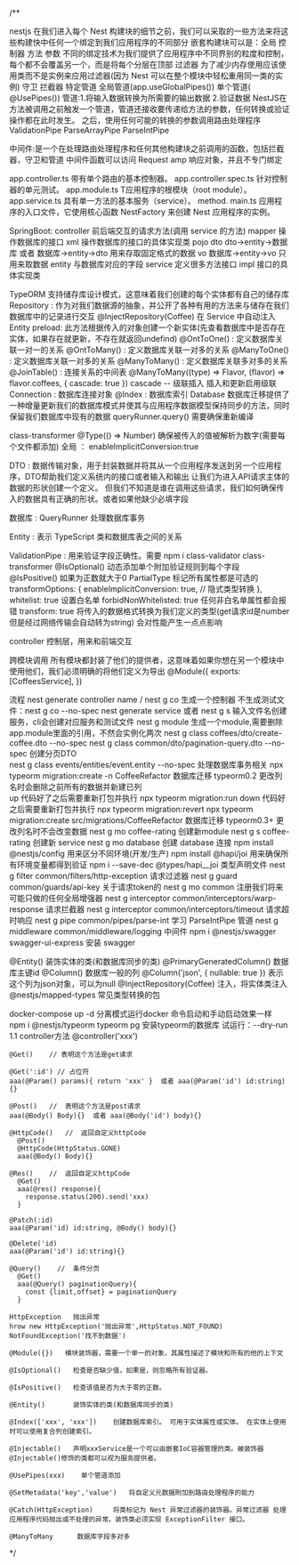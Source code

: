 /**

nestjs
  在我们进入每个 Nest 构建块的细节之前，我们可以采取的一些方法来将这些构建快中任何一个绑定到我们应用程序的不同部分
  嵌套构建块可以是：全局 控制器 方法 参数
  不同的绑定技术为我们提供了应用程序中不同界别的粒度和控制，每个都不会覆盖另一个，而是将每个分层在顶部
  过滤器  为了减少内存使用应该使用类而不是实例来应用过滤器(因为 Nest 可以在整个模块中轻松重用同一类的实例)
  守卫
  拦截器
  特定管道    全局管道(app.useGlobalPipes())  单个管道( @UsePipes())
    管道:1.将输入数据转换为所需要的输出数据  2.验证数据 
        NestJS在方法被调用之前触发一个管道，管道还接收要传递给方法的参数，任何转换或验证操作都在此时发生。
        之后，使用任何可能的转换的参数调用路由处理程序
        ValidationPipe    ParseArrayPipe    ParseIntPipe

中间件:是一个在处理路由处理程序和任何其他构建块之前调用的函数，包括拦截器，守卫和管道
  中间件函数可以访问 Request amp 响应对象，并且不专门绑定

app.controller.ts	带有单个路由的基本控制器。
app.controller.spec.ts	针对控制器的单元测试。
app.module.ts	T应用程序的根模块（root module）。
app.service.ts	具有单一方法的基本服务（service）。 method.
main.ts	应用程序的入口文件，它使用核心函数 NestFactory 来创建 Nest 应用程序的实例。

SpringBoot:
  controller   前后端交互的请求方法(调用 service 的方法)
  mapper       操作数据库的接口
    xml        操作数据库的接口的具体实现类
  pojo
    dto        dto->entity->数据库  或者 数据库->entity->dto  用来存取固定格式的数据
    vo         数据库->entity->vo    只用来取数据
    entity     与数据库对应的字段
  service      定义很多方法接口
    impl       接口的具体实现类

TypeORM  支持储存库设计模式，这意味着我们创建的每个实体都有自己的储存库 
  Repository : 作为对我们数据源的抽象，并公开了各种有用的方法来与储存在我们数据库中的记录进行交互 
    @InjectRepository(Coffee)   在 Service 中自动注入 Entity
  preload:    此方法根据传入的对象创建一个新实体(先查看数据库中是否存在实体，如果存在就更新，不存在就返回undefind)
  @OntToOne()    :  定义数据库关联一对一的关系
  @OntToMany()   :  定义数据库关联一对多的关系
  @ManyToOne()   :  定义数据库关联一对多的关系
  @ManyToMany()  :  定义数据库关联多对多的关系
  @JoinTable()   :  连接关系的中间表
  @ManyToMany((type) => Flavor, (flavor) => flavor.coffees, { cascade: true })        cascade -- 级联插入  插入和更新启用级联 
  Connection     :  数据库连接对象
  @Index         :  数据库索引
  Database 数据库迁移提供了一种增量更新我们的数据库模式并使其与应用程序数据模型保持同步的方法，同时保留我们数据库中现有的数据
  queryRunner.query()   需要确保重新编译

class-transformer
  @Type(() => Number)   确保被传入的值被解析为数字(需要每个文件都添加)  全局 ： enableImplicitConversion:true
  

DTO : 数据传输对象，用于封装数据并将其从一个应用程序发送到另一个应用程序，DTO帮助我们定义系统内的接口或者输入和输出
      让我们为进入API请求主体的数据的形状创建一个定义。
      但我们不知道是谁在调用这些请求，我们如何确保传入的数据具有正确的形状。或者如果他缺少必填字段

数据库 :
  QueryRunner    处理数据库事务

Entity : 表示 TypeScript 类和数据库表之间的关系

ValidationPipe : 用来验证字段正确性。需要 npm i class-validator class-transformer
  @IsOptional()  动态添加单个附加验证规则到每个字段
  @IsPositive()  如果为正数就大于0
  PartialType  标记所有属性都是可选的 
  transformOptions: {
    enableImplicitConversion: true,   // 隐式类型转换
  },
  whitelist: true               设置白名单
  forbidNonWhitelisted: true    任何非白名单属性都会报错
  transform: true               将传入的数据格式转换为我们定义的类型(get请求id是number但是经过网络传输会自动转为string)   会对性能产生一点点影响

controller 
  控制层，用来和前端交互

跨模块调用
  所有模块都封装了他们的提供者，这意味着如果你想在另一个模块中使用他们，我们必须明确的将他们定义为导出
  @Module({
    exports: [CoffeesService],
  })

流程
  nest generate controller name  / nest g co  生成一个控制器      不生成测试文件：nest g co --no-spec
  nest generate service 或者 nest g s         输入文件名创建服务，cli会创建对应服务和测试文件
  nest g module     生成一个module,需要删除app.module里面的引用，不然会实例化两次
  nest g class coffees/dto/create-coffee.dto --no-spec
  nest g class common/dto/pagination-query.dto --no-spec    创建分页DTO  
  nest g class events/entities/event.entity --no-spec       处理数据库事务相关
  npx typeorm migration:create -n CoffeeRefactor            数据库迁移  typeorm0.2        更改列名时会删除之前所有的数据并新建已列  
    up 代码好了之后需要重新打包并执行  npx typeorm migration:run 
    down 代码好之后需要重新打包并执行  npx typeorm migration:revert
  npx typeorm migration:create src/migrations/CoffeeRefactor    数据库迁移  typeorm0.3+   更改列名时不会改变数据
  nest g mo coffee-rating     创建新module
  nest g s coffee-rating      创建新 service
  nest g mo database          创建 database 连接
  npm install @nestjs/config    用来区分不同环境(开发/生产)
  npm install @hapi/joi       用来确保所有环境变量都得到验证
  npm i --save-dec @types/hapi__joi   类型声明文件
  nest g filter common/filters/http-exception   请求过滤器
  nest g guard common/guards/api-key            关于请求token的
  nest g mo common            注册我们将来可能只做的任何全局增强器
  nest g interceptor common/interceptors/warp-response      请求拦截器
  nest g interceptor common/interceptors/timeout            请求超时响应
  nest g pipe common/pipes/parse-int                  学习 ParseIntPipe 管道
  nest g middleware common/middleware/logging         中间件
  npm i @nestjs/swagger swagger-ui-express            安装 swagger


  @Entity()   装饰实体的类(和数据库同步的类)
  @PrimaryGeneratedColumn()       数据库主键id
  @Column()             数据库一般的列
  @Column('json', { nullable: true })         表示这个列为json对象，可以为null
  @InjectRepository(Coffee)                   注入，将实体类注入
  @nestjs/mapped-types    常见类型转换的包    
    

  docker-compose up -d        分离模式运行docker    命令启动和手动启动效果一样
  npm i @nestjs/typeorm typeorm pg    安装typeorm的数据库
  试运行：--dry-run
  1.1 controller方法
    @controller('xxx')

    @Get()    // 表明这个方法是get请求

    @Get(':id') // 占位符
    aaa(@Param() params){ return 'xxx' }  或者 aaa(@Param('id') id:string){}

    @Post()   //  表明这个方法是post请求
    aaa(@Body() Body){}  或者 aaa(@Body('id') body){}

    @HttpCode()   //  返回自定义httpCode
      @Post()
      @HttpCode(HttpStatus.GONE)
      aaa(@Body() Body){}

    @Res()    //  返回自定义httpCode
      @Get()
      aaa(@res() response){
        response.status(200).send('xxx)
      }

    @Patch(:id)
    aaa(@Param('id) id:string, @Body() body){}

    @Delete('id)
    aaa(@Param('id') id:string){}

    @Query()    //  条件分页
      @Get()
      aaa(@Query() paginationQuery){
        const {limit,offset} = paginationQuery
      }

    HttpException   抛出异常
    hrow new HttpException('抛出异常',HttpStatus.NOT_FOUND)
    NotFoundException('找不到数据')

    @Module({})   模块装饰器，需要一个单一的对象，其属性描述了模块和所有的他的上下文

    @IsOptional()   检查是否缺少值，如果是，则忽略所有验证器。

    @IsPositive()   检查该值是否为大于零的正数。

    @Entity()       装饰实体的类(和数据库同步的类)

    @Index(['xxx', 'xxx'])    创建数据库索引。 可用于实体属性或实体。 在实体上使用时可以使用复合列创建索引。

    @Injectable()   声明xxxService是一个可以由嵌套IoC容器管理的类。被装饰器@Injectable()修饰的类都可以视为服务提供者。

    @UsePipes(xxx)    单个管道添加

    @SetMetadata('key','value')   将自定义元数据附加到路由处理程序的能力

    @Catch(HttpException)     将类标记为 Nest 异常过滤器的装饰器。异常过滤器 处理应用程序代码抛出或不处理的异常。装饰类必须实现 ExceptionFilter 接口。

    @ManyToMany      数据库字段多对多



























 */